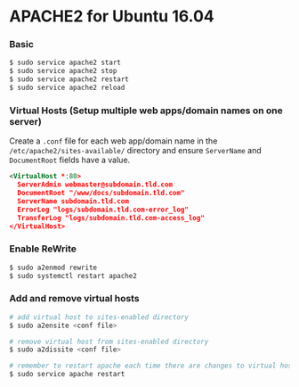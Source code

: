 # APACHE2 for Ubuntu 16.04

### Basic
````sh
$ sudo service apache2 start
$ sudo service apache2 stop
$ sudo service apache2 restart
$ sudo service apache2 reload
````

### Virtual Hosts (Setup multiple web apps/domain names on one server)
Create a `.conf` file for each web app/domain name in the `/etc/apache2/sites-available/` directory and ensure `ServerName` and `DocumentRoot` fields have a value.
````xml
<VirtualHost *:80>
  ServerAdmin webmaster@subdomain.tld.com
  DocumentRoot "/www/docs/subdomain.tld.com"
  ServerName subdomain.tld.com
  ErrorLog "logs/subdomain.tld.com-error_log"
  TransferLog "logs/subdomain.tld.com-access_log"
</VirtualHost>
````

### Enable ReWrite
```sh
$ sudo a2enmod rewrite
$ sudo systemctl restart apache2
```


### Add and remove virtual hosts
```sh
# add virtual host to sites-enabled directory
$ sudo a2ensite <conf file>

# remove virtual host from sites-enabled directory
$ sudo a2dissite <conf file>

# remember to restart apache each time there are changes to virtual hosts
$ sudo service apache restart
```
